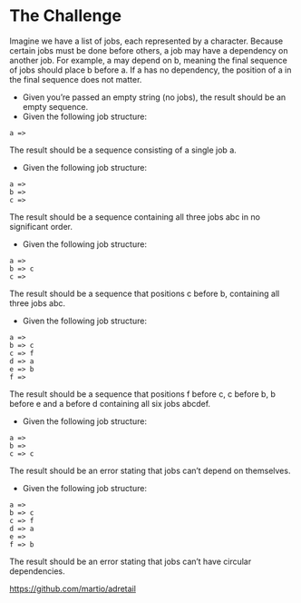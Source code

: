 # The Challenge

Imagine we have a list of jobs, each represented by a character. Because certain jobs must be done before others, a job may have a dependency on another job. For example, a may depend on b, meaning the final sequence of jobs should place b before a. If a has no dependency, the position of a in the final sequence does not matter.

- Given you’re passed an empty string (no jobs), the result should be an empty sequence.
- Given the following job structure:

```
a =>
```

The result should be a sequence consisting of a single job a.

- Given the following job structure:

```
a =>
b =>
c =>
```

The result should be a sequence containing all three jobs abc in no significant order.

- Given the following job structure:

```
a =>
b => c
c =>
```

The result should be a sequence that positions c before b, containing all three jobs abc.

- Given the following job structure:

```
a =>
b => c
c => f
d => a
e => b
f =>
```

The result should be a sequence that positions f before c, c before b, b before e and a before d containing all six jobs abcdef.

- Given the following job structure:

```
a =>
b =>
c => c
```

The result should be an error stating that jobs can’t depend on themselves.

- Given the following job structure:

```
a =>
b => c
c => f
d => a
e =>
f => b
```

The result should be an error stating that jobs can’t have circular dependencies.


https://github.com/martio/adretail
